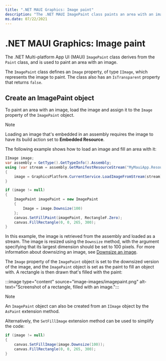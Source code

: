 ```yaml
---
title: ".NET MAUI Graphics: Image paint"
description: "The .NET MAUI ImagePaint class paints an area with an image."
ms.date: 07/22/2021
---
```


# .NET MAUI Graphics: Image paint

<!-- Sample link goes here -->

The .NET Multi-platform App UI (MAUI) `ImagePaint` class derives from the `Paint` class, and is used to paint an area with an image.

The `ImagePaint` class defines an `Image` property, of type `IImage`, which represents the image to paint. The class also has an `IsTransparent` property that returns `false`.

## Create an ImagePaint object

To paint an area with an image, load the image and assign it to the `Image` property of the `ImagePaint` object.

> [!NOTE]
> Loading an image that's embedded in an assembly requires the image to have its build action set to **Embedded Resource**.

The following example shows how to load an image and fill an area with it:

```csharp
IImage image;
var assembly = GetType().GetTypeInfo().Assembly;
using (var stream = assembly.GetManifestResourceStream("MyMauiApp.Resources.Images.dotnet_bot.png"))
{
    image = GraphicsPlatform.CurrentService.LoadImageFromStream(stream);
}

if (image != null)
{
    ImagePaint imagePaint = new ImagePaint
    {
        Image = image.Downsize(100)
    };
    canvas.SetFillPaint(imagePaint, RectangleF.Zero);
    canvas.FillRectangle(0, 0, 265, 300);
}
```

In this example, the image is retrieved from the assembly and loaded as a stream. The image is resized using the `Downsize` method, with the argument specifying that its largest dimension should be set to 100 pixels. For more information about downsizing an image, see [Downsize an image](~/user-interface/graphics/images.md#downsize-an-image).

The `Image` property of the `ImagePaint` object is set to the downsized version of the image, and the `ImagePaint` object is set as the paint to fill an object with. A rectangle is then drawn that's filled with the paint:

:::image type="content" source="image-images/imagepaint.png" alt-text="Screenshot of a rectangle, filled with an image.":::

> [!NOTE]
> An `ImagePaint` object can also be created from an `IImage` object by the `AsPaint` extension method.

Alternatively, the `SetFillImage` extension method can be used to simplify the code:

```csharp
if (image != null)
{
    canvas.SetFillImage(image.Downsize(100));
    canvas.FillRectangle(0, 0, 265, 300);
}
```
